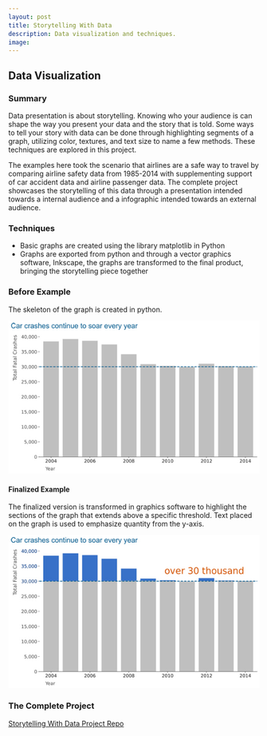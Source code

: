 ```yaml
---
layout: post
title: Storytelling With Data
description: Data visualization and techniques.
image:
---
```




## Data Visualization

### Summary
Data presentation is about storytelling. Knowing who your audience is can shape the way you present your data and the story that is told. Some ways to tell your story with data can be done through highlighting segments of a graph, utilizing color, textures, and text size to name a few methods. These techniques are explored in this project.

The examples here took the scenario that airlines are a safe way to travel by comparing airline safety data from 1985-2014 with supplementing support of car accident data and airline passenger data. The complete project showcases the storytelling of this data through a presentation intended towards a internal audience and a infographic intended towards an external audience.

### Techniques
* Basic graphs are created using the library matplotlib in Python
* Graphs are exported from python and through a vector graphics software, Inkscape, the graphs are transformed to the final product, bringing the storytelling piece together

### Before Example
The skeleton of the graph is created in python.

![Before](/assets/images/fatal_car_bar_before.jpg)

#### Finalized Example
The finalized version is transformed in graphics software to highlight the sections of the graph that extends above a specific threshold. Text placed on the graph is used to emphasize quantity from the y-axis.

![After](/assets/images/fatal_car_bar_final.jpg)

### The Complete Project
[Storytelling With Data Project Repo](https://github.com/Torreylee1028/Storytelling-With-Data)
